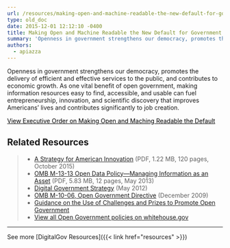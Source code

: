 ```yaml
---
url: /resources/making-open-and-machine-readable-the-new-default-for-government-information/
type: old_doc
date: 2015-12-01 12:12:10 -0400
title: Making Open and Machine Readable the New Default for Government Information
summary: 'Openness in government strengthens our democracy, promotes the delivery of efficient and effective services to the public, and contributes to economic growth. As one vital benefit of open government, making information resources easy to find, accessible, and usable can fuel entrepreneurship, innovation, and scientific discovery that improves Americans&#8217; lives and contributes significantly to job creation.'
authors:
  - apiazza
---
```


Openness in government strengthens our democracy, promotes the delivery of efficient and effective services to the public, and contributes to economic growth. As one vital benefit of open government, making information resources easy to find, accessible, and usable can fuel entrepreneurship, innovation, and scientific discovery that improves Americans&#8217; lives and contributes significantly to job creation.

<a class="button" style="color: #000000" href="https://www.whitehouse.gov/the-press-office/2013/05/09/executive-order-making-open-and-machine-readable-new-default-government-">View Executive Order on Making Open and Maching Readable the Default</a>

## Related Resources

> <div class="one-half">
>   <ul>
>     <li>
>       <a href="https://obamawhitehouse.archives.gov/sites/default/files/strategy_for_american_innovation_october_2015.pdf">A Strategy for American Innovation</a> (PDF, 1.22 MB, 120 pages, October 2015)
>     </li>
>     <li>
>       <a href="https://www.whitehouse.gov/sites/whitehouse.gov/files/omb/memoranda/2013/m-13-13.pdf">OMB M-13-13 Open Data Policy—Managing Information as an Asset</a> (PDF, 5.83 MB, 12 pages, May 2013)
>     </li>
>     <li>
>       <a href="https://obamawhitehouse.archives.gov/sites/default/files/omb/egov/digital-government/digital-government.html">Digital Government Strategy</a> (May 2012)
>     </li>
>     <li>
>       <a href="https://www.whitehouse.gov/sites/whitehouse.gov/files/omb/memoranda/2010/m10-06.pdf">OMB M-10-06, Open Government Directive</a> (December 2009)
>     </li>
>     <li>
>       <a href="https://www.whitehouse.gov/sites/whitehouse.gov/files/omb/memoranda/2010/m10-11.pdf">Guidance on the Use of Challenges and Prizes to Promote Open Government</a>
>     </li>
>     <li>
>       <a href="https://obamawhitehouse.archives.gov/open">View all Open Government policies on whitehouse.gov</a>
>     </li>
>   </ul>
> </div>

 

* * *

See more [DigitalGov Resources]({{< link href="resources" >}})